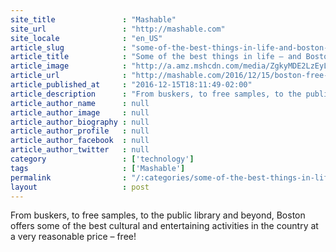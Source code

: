 ```yaml
---
site_title               : "Mashable"
site_url                 : "http://mashable.com"
site_locale              : "en_US"
article_slug             : "some-of-the-best-things-in-life-and-boston-are-free-promoted-by-capital-one"
article_title            : "Some of the best things in life – and Boston – are free (Promoted by Capital One)"
article_image            : "http://a.amz.mshcdn.com/media/ZgkyMDE2LzEyLzEyLzA4L1NjcmVlbl9TaG90XzIwMTYxMjA4X2F0XzExLjE5LjI2X0FNLjU3NThkLnBuZwpwCXRodW1iCTEyMDB4NjMwCmUJanBn/5032d7a8/4c9/Screen_Shot_2016-12-08_at_11.19.26_AM.jpg"
article_url              : "http://mashable.com/2016/12/15/boston-free-things/"
article_published_at     : "2016-12-15T18:11:49-02:00"
article_description      : "From buskers, to free samples, to the public library and beyond, Boston offers some of the best cultural and entertaining activities in the country at a very reasonable price – free!"
article_author_name      : null
article_author_image     : null
article_author_biography : null
article_author_profile   : null
article_author_facebook  : null
article_author_twitter   : null
category                 : ['technology']
tags                     : ['Mashable']
permalink                : "/:categories/some-of-the-best-things-in-life-and-boston-are-free-promoted-by-capital-one/"
layout                   : post
---
```


From buskers, to free samples, to the public library and beyond, Boston offers some of the best cultural and entertaining activities in the country at a very reasonable price – free!

